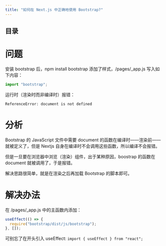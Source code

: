```yaml
---
title: "如何在 Next.js 中正确地使用 Bootstrap?"
---
```


## 目录

# 问题

安装 bootstrap 后，npm install bootstrap 添加了样式，/pages/\_app.js 写入如下内容：

```typescript
import "bootstrap";
```

运行时（渲染时而非编译时）报错：

```
ReferenceError: document is not defined
```

# 分析

Bootstrap 的 JavaScript 文件中需要 document 的函数在编译时——渲染前——就被定义了，但是 Nextjs 自身在编译时不会调用这些函数，所以编译不会报错。

但是一旦要在浏览器中浏览（渲染）组件，出于某种原因，boostrap 的函数在 document 就被调用了，于是报错。

解决思路很简单，就是在渲染之后再加载 Bootstrap 的脚本即可。

# 解决办法

在 /pages/\_app.js 中的主函数内添加：

```typescript
useEffect(() => {
  require("bootstrap/dist/js/bootstrap");
}, []);
```

可别忘了在开头引入 useEffect: `import { useEffect } from "react";`
